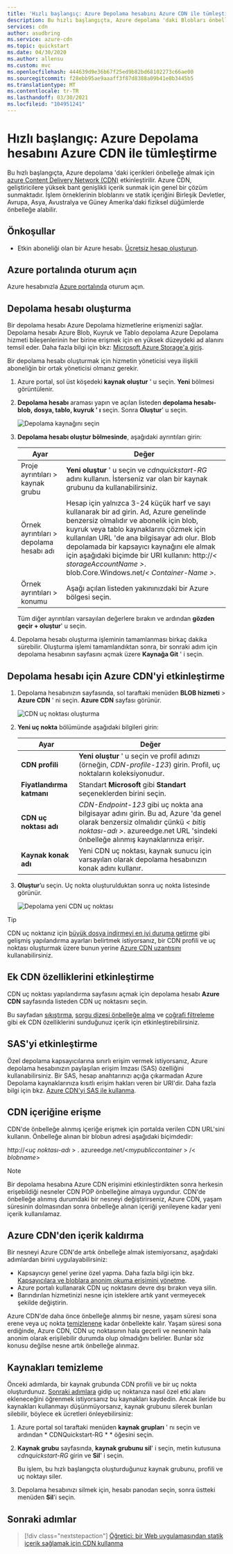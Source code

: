 ```yaml
---
title: 'Hızlı başlangıç: Azure Depolama hesabını Azure CDN ile tümleştirme'
description: Bu hızlı başlangıçta, Azure depolama 'daki Blobları önbelleğe alarak yüksek bant genişlikli içerik sunmak için Azure Content Delivery Network (CDN) kullanmayı öğrenin.
services: cdn
author: asudbring
ms.service: azure-cdn
ms.topic: quickstart
ms.date: 04/30/2020
ms.author: allensu
ms.custom: mvc
ms.openlocfilehash: 444639d9e36b67f25ed9b82bd68102273c66ae00
ms.sourcegitcommit: f28ebb95ae9aaaff3f87d8388a09b41e0b3445b5
ms.translationtype: MT
ms.contentlocale: tr-TR
ms.lasthandoff: 03/30/2021
ms.locfileid: "104951241"
---
```

# <a name="quickstart-integrate-an-azure-storage-account-with-azure-cdn"></a>Hızlı başlangıç: Azure Depolama hesabını Azure CDN ile tümleştirme

Bu hızlı başlangıçta, Azure depolama 'daki içerikleri önbelleğe almak için [azure Content Delivery Network (CDN)](cdn-overview.md) etkinleştirilir. Azure CDN, geliştiricilere yüksek bant genişlikli içerik sunmak için genel bir çözüm sunmaktadır. İşlem örneklerinin bloblarını ve statik içeriğini Birleşik Devletler, Avrupa, Asya, Avustralya ve Güney Amerika'daki fiziksel düğümlerde önbelleğe alabilir.

## <a name="prerequisites"></a>Önkoşullar

- Etkin aboneliği olan bir Azure hesabı. [Ücretsiz hesap oluşturun](https://azure.microsoft.com/free/?ref=microsoft.com&utm_source=microsoft.com&utm_medium=docs&utm_campaign=visualstudio).

## <a name="sign-in-to-the-azure-portal"></a>Azure portalında oturum açın

Azure hesabınızla [Azure portalında](https://portal.azure.com) oturum açın.

## <a name="create-a-storage-account"></a>Depolama hesabı oluşturma

Bir depolama hesabı Azure Depolama hizmetlerine erişmenizi sağlar. Depolama hesabı Azure Blob, Kuyruk ve Tablo depolama Azure Depolama hizmeti bileşenlerinin her birine erişmek için en yüksek düzeydeki ad alanını temsil eder. Daha fazla bilgi için bkz: [Microsoft Azure Storage'a giriş](../storage/common/storage-introduction.md).

Bir depolama hesabı oluşturmak için hizmetin yöneticisi veya ilişkili aboneliğin bir ortak yöneticisi olmanız gerekir.

1. Azure portal, sol üst köşedeki **kaynak oluştur** ' u seçin. **Yeni** bölmesi görüntülenir.

1. **Depolama hesabı** araması yapın ve açılan listeden **depolama hesabı-blob, dosya, tablo, kuyruk ' ı** seçin. Sonra **Oluştur**' u seçin.
    
    ![Depolama kaynağını seçin](./media/cdn-create-a-storage-account-with-cdn/cdn-select-new-storage-account.png)

1. **Depolama hesabı oluştur bölmesinde**, aşağıdaki ayrıntıları girin:

    | Ayar | Değer | 
    | --- | --- |
    | Proje ayrıntıları > kaynak grubu | **Yeni oluştur** ' u seçin ve *cdnquickstart-RG* adını kullanın. İsterseniz var olan bir kaynak grubunu da kullanabilirsiniz. |
    | Örnek ayrıntıları > depolama hesabı adı | Hesap için yalnızca 3-24 küçük harf ve sayı kullanarak bir ad girin. Ad, Azure genelinde benzersiz olmalıdır ve abonelik için blob, kuyruk veya tablo kaynaklarını çözmek için kullanılan URL 'de ana bilgisayar adı olur. Blob depolamada bir kapsayıcı kaynağını ele almak için aşağıdaki biçimde bir URI kullanın: http://*&lt; storageAccountName &gt;*. blob.Core.Windows.net/*&lt; Container-Name &gt;*.
    | Örnek ayrıntıları > konumu | Aşağı açılan listeden yakınınızdaki bir Azure bölgesi seçin. |
    
    Tüm diğer ayrıntıları varsayılan değerlere bırakın ve ardından **gözden geçir + oluştur**' u seçin.

1. Depolama hesabı oluşturma işleminin tamamlanması birkaç dakika sürebilir. Oluşturma işlemi tamamlandıktan sonra, bir sonraki adım için depolama hesabının sayfasını açmak üzere **Kaynağa Git** ' i seçin.

## <a name="enable-azure-cdn-for-the-storage-account"></a>Depolama hesabı için Azure CDN'yi etkinleştirme

1. Depolama hesabınızın sayfasında, sol taraftaki menüden **BLOB hizmeti**  >  **Azure CDN** ' ni seçin. **Azure CDN** sayfası görünür.

    ![CDN uç noktası oluşturma](./media/cdn-create-a-storage-account-with-cdn/cdn-storage-endpoint-configuration.png)
    
1. **Yeni uç nokta** bölümünde aşağıdaki bilgileri girin:

    | Ayar  | Değer |
    | -------- | ----- |
    | **CDN profili** | **Yeni oluştur** ' u seçin ve profil adınızı (örneğin, *CDN-profile-123*) girin. Profil, uç noktaların koleksiyonudur. |
    | **Fiyatlandırma katmanı** | Standart **Microsoft** gibi **Standart** seçeneklerden birini seçin. |
    | **CDN uç noktası adı** | *CDN-Endpoint-123* gibi uç nokta ana bilgisayar adını girin. Bu ad, Azure 'da genel olarak benzersiz olmalıdır çünkü _&lt; bitiş noktası-adı &gt;_. azureedge.net URL 'sindeki önbelleğe alınmış kaynaklarınıza erişir. |
    | **Kaynak konak adı** | Yeni CDN uç noktası, kaynak sunucu için varsayılan olarak depolama hesabınızın konak adını kullanır. |

1. **Oluştur**’u seçin. Uç nokta oluşturulduktan sonra uç nokta listesinde görünür.

    ![Depolama yeni CDN uç noktası](./media/cdn-create-a-storage-account-with-cdn/cdn-storage-new-endpoint-list.png)

> [!TIP]
> CDN uç noktanız için [büyük dosya indirmeyi en iyi duruma getirme](cdn-optimization-overview.md#large-file-download) gibi gelişmiş yapılandırma ayarları belirtmek istiyorsanız, bir CDN profili ve uç noktası oluşturmak üzere bunun yerine [Azure CDN uzantısını](cdn-create-new-endpoint.md) kullanabilirsiniz.


## <a name="enable-additional-cdn-features"></a>Ek CDN özelliklerini etkinleştirme

CDN uç noktası yapılandırma sayfasını açmak için depolama hesabı **Azure CDN** sayfasında listeden CDN uç noktasını seçin.

Bu sayfadan [sıkıştırma](cdn-improve-performance.md), [sorgu dizesi önbelleğe alma](cdn-query-string.md) ve [coğrafi filtreleme](cdn-restrict-access-by-country.md) gibi ek CDN özelliklerini sunduğunuz içerik için etkinleştirebilirsiniz. 
    
## <a name="enable-sas"></a>SAS'yi etkinleştirme

Özel depolama kapsayıcılarına sınırlı erişim vermek istiyorsanız, Azure depolama hesabınızın paylaşılan erişim Imzası (SAS) özelliğini kullanabilirsiniz. Bir SAS, hesap anahtarınızı açığa çıkarmadan Azure Depolama kaynaklarınıza kısıtlı erişim hakları veren bir URI'dir. Daha fazla bilgi için bkz. [Azure CDN'yi SAS ile kullanma](cdn-sas-storage-support.md).

## <a name="access-cdn-content"></a>CDN içeriğine erişme

CDN'de önbelleğe alınmış içeriğe erişmek için portalda verilen CDN URL'sini kullanın. Önbelleğe alınan bir blobun adresi aşağıdaki biçimdedir:

http://<*uç noktası-adı* \> . azureedge.net/<*mypubliccontainer* \> /< *blobname*\>

> [!NOTE]
> Bir depolama hesabına Azure CDN erişimini etkinleştirdikten sonra herkesin erişebildiği nesneler CDN POP önbelleğine almaya uygundur. CDN'de önbelleğe alınmış durumdaki bir nesneyi değiştirirseniz, Azure CDN, yaşam süresinin dolmasından sonra önbelleğe alınan içeriği yenileyene kadar yeni içerik kullanılamaz.

## <a name="remove-content-from-azure-cdn"></a>Azure CDN'den içerik kaldırma

Bir nesneyi Azure CDN'de artık önbelleğe almak istemiyorsanız, aşağıdaki adımlardan birini uygulayabilirsiniz:

- Kapsayıcıyı genel yerine özel yapma. Daha fazla bilgi için bkz. [Kapsayıcılara ve bloblara anonim okuma erişimini yönetme](../storage/blobs/anonymous-read-access-configure.md).
- Azure portalı kullanarak CDN uç noktasını devre dışı bırakın veya silin.
- Barındırılan hizmetinizi nesne için isteklere artık yanıt vermeyecek şekilde değiştirin.

Azure CDN'de daha önce önbelleğe alınmış bir nesne, yaşam süresi sona erene veya uç nokta [temizlenene](cdn-purge-endpoint.md) kadar önbellekte kalır. Yaşam süresi sona erdiğinde, Azure CDN, CDN uç noktasının hala geçerli ve nesnenin hala anonim olarak erişilebilir durumda olup olmadığını belirler. Bunlar söz konusu değilse nesne artık önbelleğe alınmaz.

## <a name="clean-up-resources"></a>Kaynakları temizleme

Önceki adımlarda, bir kaynak grubunda CDN profili ve bir uç nokta oluşturdunuz. [Sonraki adımlara](#next-steps) gidip uç noktanıza nasıl özel etki alanı ekleneceğini öğrenmek istiyorsanız bu kaynakları kaydedin. Ancak ileride bu kaynakları kullanmayı düşünmüyorsanız, kaynak grubunu silerek bunları silebilir, böylece ek ücretleri önleyebilirsiniz:

1. Azure portal sol taraftaki menüden **kaynak grupları** ' nı seçin ve ardından * CDNQuickstart-RG * * öğesini seçin.

2. **Kaynak grubu** sayfasında, **kaynak grubunu sil**' i seçin, metin kutusuna *cdnquickstart-RG* girin ve **Sil**' i seçin.

    Bu işlem, bu hızlı başlangıçta oluşturduğunuz kaynak grubunu, profili ve uç noktayı siler.

3. Depolama hesabınızı silmek için, hesabı panodan seçin, sonra üstteki menüden **Sil**'i seçin.

## <a name="next-steps"></a>Sonraki adımlar

> [!div class="nextstepaction"]
> [Öğretici: bir Web uygulamasından statik içerik sağlamak için CDN kullanma](cdn-add-to-web-app.md)
